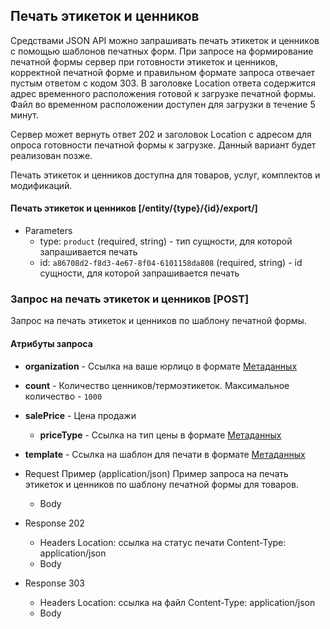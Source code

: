 ## Печать этикеток и ценников
Средствами JSON API можно запрашивать печать этикеток и ценников с помощью шаблонов печатных форм.
При запросе на формирование печатной формы сервер при готовности этикеток и ценников, корректной
печатной форме и правильном формате запроса отвечает пустым ответом с кодом 303.
В заголовке Location ответа содержится адрес временного расположения готовой к загрузке печатной формы.
Файл во временном расположении доступен для загрузки в течение 5 минут.

Сервер может вернуть ответ 202 и заголовок Location с адресом для опроса готовности печатной формы к загрузке.
Данный вариант будет реализован позже.

Печать этикеток и ценников доступна для товаров, услуг, комплектов и модификаций.

#### Печать этикеток и ценников [/entity/{type}/{id}/export/]

+ Parameters
  + type: `product` (required, string) - тип сущности, для которой запрашивается печать
  + id: `a86708d2-f8d3-4e67-8f04-6101158da808` (required, string) - id сущности, для которой запрашивается печать

### Запрос на печать этикеток и ценников [POST]

Запрос на печать этикеток и ценников по шаблону печатной формы.
#### Атрибуты запроса
+ **organization** - Ссылка на ваше юрлицо в формате [Метаданных](/api/remap/1.2/doc/index.html#header-метаданные)
+ **count** - Количество ценников/термоэтикеток. Максимальное количество - `1000`
+ **salePrice** - Цена продажи
  + **priceType** - Ссылка на тип цены в формате [Метаданных](/api/remap/1.2/doc/index.html#header-метаданные)
+ **template** - Ссылка на шаблон для печати в формате [Метаданных](/api/remap/1.2/doc/index.html#header-метаданные)


+ Request Пример (application/json)
Пример запроса на печать этикеток и ценников по шаблону печатной формы для товаров.
  + Body
        <!-- include(requests/print_product.json) -->

+ Response 202
  + Headers
    Location: ссылка на статус печати
    Content-Type: application/json
  + Body
        <!-- include(responses/print_post.json) -->

+ Response 303
  + Headers
    Location: ссылка на файл
    Content-Type: application/json
  + Body
        <!-- include(responses/print_post.json) -->
